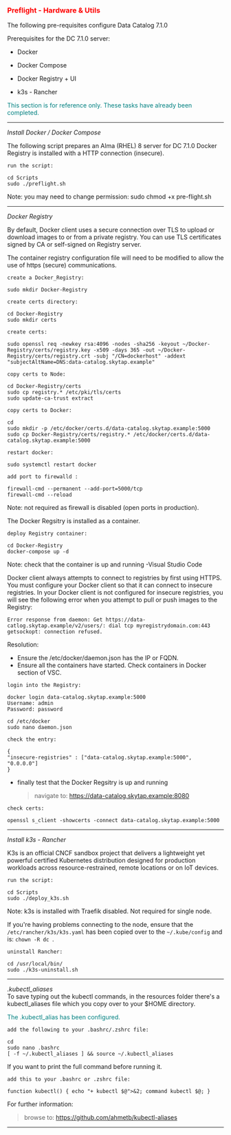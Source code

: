 ### <font color='red'>Preflight - Hardware & Utils</font>  

The following pre-requisites configure Data Catalog 7.1.0

Prerequisites for the DC 7.1.0 server:
* Docker
* Docker Compose
* Docker Registry + UI 

* k3s - Rancher

<font color='teal'>This section is for reference only. These tasks have already been completed.</font>

---

<em>Install Docker / Docker Compose</em>

The following script prepares an Alma (RHEL) 8 server for DC 7.1.0 
Docker Registry is installed with a HTTP connection (insecure).

``run the script:``
```
cd Scripts
sudo ./preflight.sh
```
Note: you may need to change permission: sudo chmod +x pre-flight.sh

--- 

<em>Docker Registry</em>

By default, Docker client uses a secure connection over TLS to upload or download images to or from a private registry. You can use TLS certificates signed by CA or self-signed on Registry server.

The container registry configuration file will need to be modified to allow the use of https (secure) communications.

``create a Docker_Registry:``
```
sudo mkdir Docker-Registry
```

``create certs directory:``
```
cd Docker-Registry
sudo mkdir certs
```

``create certs:``
```
sudo openssl req -newkey rsa:4096 -nodes -sha256 -keyout ~/Docker-Registry/certs/registry.key -x509 -days 365 -out ~/Docker-Registry/certs/registry.crt -subj "/CN=dockerhost" -addext "subjectAltName=DNS:data-catalog.skytap.example"
```

``copy certs to Node:``
```
cd Docker-Registry/certs
sudo cp registry.* /etc/pki/tls/certs
sudo update-ca-trust extract
```

``copy certs to Docker:``
```
cd
sudo mkdir -p /etc/docker/certs.d/data-catalog.skytap.example:5000
sudo cp Docker-Registry/certs/registry.* /etc/docker/certs.d/data-catalog.skytap.example:5000
```

``restart docker:``
```
sudo systemctl restart docker
```

``add port to firewalld :``
```
firewall-cmd --permanent --add-port=5000/tcp
firewall-cmd --reload
```
Note: not required as firewall is disabled (open ports in production).

The Docker Regsitry is installed as a container.

``deploy Registry container:``
```
cd Docker-Registry
docker-compose up -d
```
Note: check that the container is up and running -Visual Studio Code

Docker client always attempts to connect to registries by first using HTTPS. You must configure your Docker client so that it can connect to insecure registries. In your Docker client is not configured for insecure registries, you will see the following error when you attempt to pull or push images to the Registry:  

``Error response from daemon: Get https://data-catlog.skytap.example/v2/users/: dial tcp myregistrydomain.com:443 getsockopt: connection refused.``

Resolution: 
* Ensure the /etc/docker/daemon.json has the IP or FQDN. 
* Ensure all the containers have started. Check containers in Docker section of VSC.

``login into the Registry:``
```
docker login data-catalog.skytap.example:5000
Username: admin
Password: password  
```

```
cd /etc/docker
sudo nano daemon.json
```

``check the entry:``
```
{
"insecure-registries" : ["data-catalog.skytap.example:5000", "0.0.0.0"]
}
```

* finally test that the Docker Regsitry is up and running

  > navigate to: https://data-catalog.skytap.example:8080


``check certs:``
```
openssl s_client -showcerts -connect data-catalog.skytap.example:5000
```

---

<em>Install k3s - Rancher</em> 

K3s is an official CNCF sandbox project that delivers a lightweight yet powerful certified Kubernetes distribution designed for production workloads across resource-restrained, remote locations or on IoT devices.

``run the script:``
```
cd Scripts
sudo ./deploy_k3s.sh
```
Note: k3s is installed with Traefik disabled. Not required for single node.

If you're having problems connecting to the node, ensure that the ``/etc/rancher/k3s/k3s.yaml`` has been copied over to the ``~/.kube/config`` and is: ``chown -R dc ``. 


``uninstall Rancher:``
```
cd /usr/local/bin/
sudo ./k3s-uninstall.sh
```

---


<em>.kubectl_aliases</em>  
To save typing out the kubectl commands, in the resources folder there's a kubectl_aliases file which you copy over to your $HOME directory.

<font color='teal'>The .kubectl_alias has been configured.</font>

``add the following to your .bashrc/.zshrc file:``
```
cd 
sudo nano .bashrc
[ -f ~/.kubectl_aliases ] && source ~/.kubectl_aliases
```

If you want to print the full command before running it.   

``add this to your .bashrc or .zshrc file:``
```
function kubectl() { echo "+ kubectl $@">&2; command kubectl $@; }
```

For further information:

> browse to: https://github.com/ahmetb/kubectl-aliases

--- 